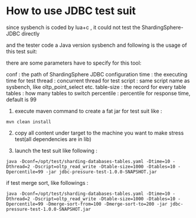 # How to use JDBC test suit

since sysbench is coded by lua+c , it could not test the ShardingSphere-JDBC directly

and the tester code a Java version sysbench and following is the usage of this test suit:

there are some parameters have to specify for this tool:

conf : the path of ShardingSphere JDBC configuration
time : the executing time for test
thread : concurrent thread for test
script : same script name as sysbench, like oltp_point_select etc.
table-size : the record for every table
tables : how many tables to switch
percentile : percentile for response time, default is 99

1. execute maven command to create a fat jar for test suit like :
```shell
mvn clean install
```

2. copy all content under target to the machine you want to make stress test(all dependencies are in lib)

3. launch the test suit like following :

```shell
java -Dconf=/opt/test/sharding-databases-tables.yaml -Dtime=10 -Dthread=2 -Dscript=oltp_read_write -Dtable-size=1000 -Dtables=10 -Dpercentile=99 -jar jdbc-pressure-test-1.0.0-SNAPSHOT.jar 
```

if test merge sort, like followings :
```shell
java -Dconf=/opt/test/sharding-databases-tables.yaml -Dtime=10 -Dthread=2 -Dscript=oltp_read_write -Dtable-size=1000 -Dtables=10 -Dpercentile=99 -Dmerge-sort-from=100 -Dmerge-sort-to=200 -jar jdbc-pressure-test-1.0.0-SNAPSHOT.jar 

```
